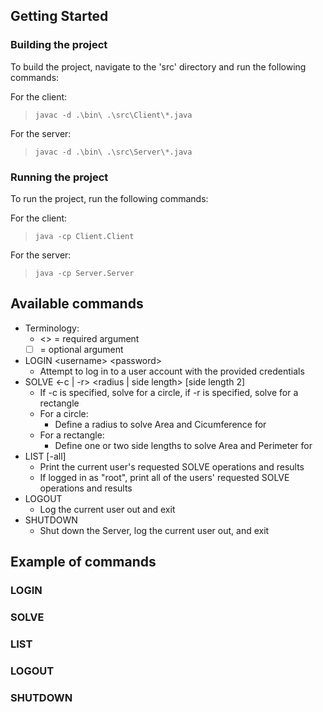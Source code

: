 ## Getting Started
### Building the project
To build the project, navigate to the 'src' directory and run the following commands:

For the client:
>```javac -d .\bin\ .\src\Client\*.java``` 

For the server:
>```javac -d .\bin\ .\src\Server\*.java```

### Running the project
To run the project, run the following commands:

For the client:
>```java -cp Client.Client```

For the server:
>```java -cp Server.Server```

## Available commands
- Terminology:
    - \<\> = required argument
    - [ ] = optional argument
- LOGIN \<username\> \<password\>
    - Attempt to log in to a user account with the provided credentials
- SOLVE \<-c | -r\> \<radius | side length\> [side length 2]
    - If -c is specified, solve for a circle, if -r is specified, solve for a rectangle
    - For a circle:
        - Define a radius to solve Area and Cicumference for
    - For a rectangle:
        - Define one or two side lengths to solve Area and Perimeter for
- LIST [-all]
    - Print the current user's requested SOLVE operations and results
    - If logged in as "root", print all of the users' requested SOLVE operations and results
- LOGOUT
    - Log the current user out and exit
- SHUTDOWN
    - Shut down the Server, log the current user out, and exit

## Example of commands
### LOGIN

### SOLVE
### LIST
### LOGOUT
### SHUTDOWN